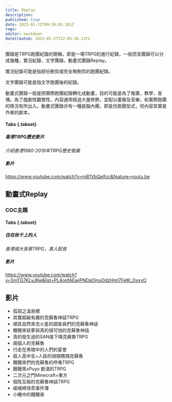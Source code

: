 ```yaml
---
title: Replay
description: 
published: true
date: 2023-01-12T09:59:01.381Z
tags: 
editor: markdown
dateCreated: 2022-05-27T22:05:38.237Z
---
```


團錄是TRPG跑團紀錄的簡稱，即是一場TRPG的進行紀錄，一般而言團錄可以分成幾種，實況紀錄，文字團錄，動畫式團錄Replay。

實況紀錄可能是指部份刪剪或完全無刪剪的跑團紀錄。

文字團錄可能是指文字跑團後的紀錄。

動畫式團錄一般是把實際跑團紀錄轉化成動畫，目的可能是為了推廣，教學，宣傳。為了戲劇性觀賞性，內容通常經過大量修飾，並配以畫像及音樂，和實際跑團的情況有所出入。動畫式團錄亦有一種是腦內團，即是仿跑團型式，但內容其實是作者的劇本。

#### Tabs {.tabset}
##### 香港TRPG歷史影片

*介紹香港1980-2019年TRPG歷史發展*

##### 影片

https://www.youtube.com/watch?v=mB1VbQelfcc&feature=youtu.be

## **動畫式Replay**

### COC主題

#### Tabs {.tabset}
##### 住在秋千上的人

*香港城大背景TRPG，真人配音*

##### 影片

https://www.youtube.com/watch?v=SmTG7KLyJKw&list=PL4onfAEwjPNDaOjnuOdzHmI7FeW_OxxyO

## 影片

-   孤寂之溫泉鄉
-   其實超級有趣的克蘇魯神話TRPG
-   順其自然來去火星的調查員們的克蘇魯神話
-   饅饅來妖夢與真的很可怕的克蘇魯神話
-   真的發生過的SAN值下降克蘇魯TRPG
-   兩個人的克蘇魯
-   行走在黑暗中的人們的宴會
-   超人高中生+人妖的胡搞瞎搞克蘇魯
-   饅饅來們的克蘇魯的呼喚TRPG
-   饅饅來xPuyo 褻瀆的TRPG
-   二次元之門Minecraft+東方
-   個性互毆的克蘇魯神話TRPG
-   嵯峨崎怪奇事件簿
-   小睡中的饅饅來